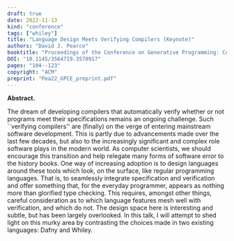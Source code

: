 ```yaml
---
draft: true
date: 2022-11-13
kind: "conference"
tags: ["whiley"]
title: "Language Design Meets Verifying Compilers (Keynote)"
authors: "David J. Pearce"
booktitle: "Proceedings of the Conference on Generative Programming: Concepts and Experiences"
DOI: "10.1145/3564719.3570917"
pages: "104--123"
copyright: "ACM"
preprint: "Pea22_GPCE_preprint.pdf"
---
```

**Abstract.**

The dream of developing compilers that automatically verify whether or not programs meet their specifications remains an ongoing challenge.  Such ``verifying compilers'' are (finally) on the verge of entering mainstream software development.  This is partly due to advancements made over the last few decades, but also to the increasingly significant and complex role software plays in the modern world.  As computer scientists, we should encourage this transition and help relegate many forms of software error to the history books.  One way of increasing adoption is to design languages around these tools which look, on the surface, like regular programming languages.  That is, to seamlessly integrate specification and verification and offer something that, for the everyday programmer, appears as nothing more than glorified type checking.  This requires, amongst other things, careful consideration as to which language features mesh well with verification, and which do not.  The design space here is interesting and subtle, but has been largely overlooked.  In this talk, I will attempt to shed light on this murky area by contrasting the choices made in two existing languages: Dafny and Whiley.

